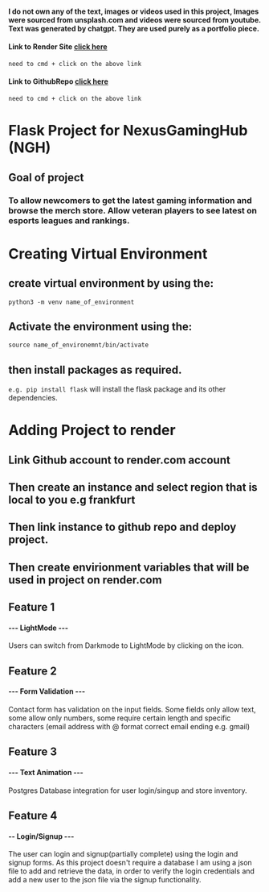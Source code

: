 #### I do not own any of the text, images or videos used in this project, Images were sourced from unsplash.com and videos were sourced from youtube. Text was generated by chatgpt. They are used purely as a portfolio piece.

#### Link to Render Site [click here](https://db-project-submission.onrender.com)
`need to cmd + click on the above link`

#### Link to GithubRepo [click here](https://github.com/Emmaf97/db-project-submission)
`need to cmd + click on the above link`

# Flask Project for NexusGamingHub (NGH)
## Goal of project
### To allow newcomers to get the latest gaming information and browse the merch store. Allow veteran players to see latest on esports leagues and rankings.


# Creating Virtual Environment
## create virtual environment by using the:
`python3 -m venv name_of_environment`
## Activate the environment using the:
`source name_of_environemnt/bin/activate`
## then install packages as required.
`e.g. pip install flask`
will install the flask package and its other dependencies.

# Adding Project to render
## Link Github account to render.com account
## Then create an instance and select region that is local to you e.g frankfurt
## Then link instance to github repo and deploy project.
## Then create envirionment variables that will be used in project on render.com

## Feature 1
#### --- LightMode ---
Users can switch from Darkmode to LightMode by clicking on the icon.

## Feature 2
#### --- Form Validation ---
Contact form has validation on the input fields. Some fields only allow text, some allow only numbers, some require certain length and specific characters (email address with @ format correct email ending e.g. gmail)

## Feature 3
#### --- Text Animation  ---
Postgres Database integration for user login/singup and store inventory.

## Feature 4
#### -- Login/Signup ---
The user can login and signup(partially complete) using the login and signup forms. As this project doesn't require a database I am using a json file to add and retrieve the data, in order to verify the login credentials and add a new user to the json file via the signup functionality.
